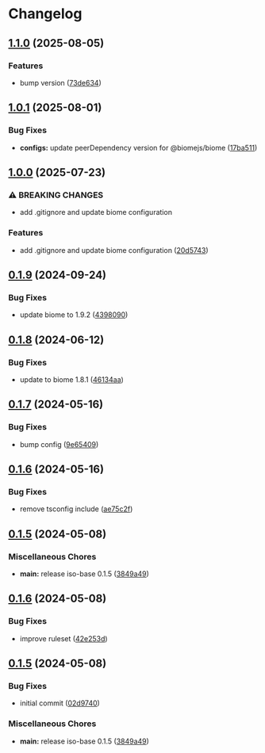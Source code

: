 # Changelog

## [1.1.0](https://github.com/hugomrdias/iso-repo/compare/configs-v1.0.1...configs-v1.1.0) (2025-08-05)


### Features

* bump version ([73de634](https://github.com/hugomrdias/iso-repo/commit/73de634160f6fc99089cca474479b78f45b84086))

## [1.0.1](https://github.com/hugomrdias/iso-repo/compare/configs-v1.0.0...configs-v1.0.1) (2025-08-01)


### Bug Fixes

* **configs:** update peerDependency version for @biomejs/biome ([17ba511](https://github.com/hugomrdias/iso-repo/commit/17ba511bfb2737e6993ddb4ac682ac1ff26635fb))

## [1.0.0](https://github.com/hugomrdias/iso-repo/compare/configs-v0.1.9...configs-v1.0.0) (2025-07-23)


### ⚠ BREAKING CHANGES

* add .gitignore and update biome configuration

### Features

* add .gitignore and update biome configuration ([20d5743](https://github.com/hugomrdias/iso-repo/commit/20d5743c466c80182f6823d5aa42d6b468679cb6))

## [0.1.9](https://github.com/hugomrdias/iso-repo/compare/configs-v0.1.8...configs-v0.1.9) (2024-09-24)


### Bug Fixes

* update biome to 1.9.2 ([4398090](https://github.com/hugomrdias/iso-repo/commit/43980901f67267abf6661c9257edc52c411d060b))

## [0.1.8](https://github.com/hugomrdias/iso-repo/compare/configs-v0.1.7...configs-v0.1.8) (2024-06-12)


### Bug Fixes

* update to biome 1.8.1 ([46134aa](https://github.com/hugomrdias/iso-repo/commit/46134aa4c3535f84b2c3c4f279ca34e6feea0462))

## [0.1.7](https://github.com/hugomrdias/iso-repo/compare/configs-v0.1.6...configs-v0.1.7) (2024-05-16)


### Bug Fixes

* bump config ([9e65409](https://github.com/hugomrdias/iso-repo/commit/9e65409f19d86d1eb7f058066ef46237aaf5253f))

## [0.1.6](https://github.com/hugomrdias/iso-repo/compare/configs-v0.1.5...configs-v0.1.6) (2024-05-16)


### Bug Fixes

* remove tsconfig include ([ae75c2f](https://github.com/hugomrdias/iso-repo/commit/ae75c2f5a9bb8afecb707f021ecc32a6ecca386b))

## [0.1.5](https://github.com/hugomrdias/iso-repo/compare/configs-v0.0.1...configs-v0.1.5) (2024-05-08)


### Miscellaneous Chores

* **main:** release iso-base 0.1.5 ([3849a49](https://github.com/hugomrdias/iso-repo/commit/3849a49eb867fbdaf3ed95173144b448d4a42f4c))

## [0.1.6](https://github.com/hugomrdias/iso-repo/compare/iso-config-v0.1.5...iso-config-v0.1.6) (2024-05-08)


### Bug Fixes

* improve ruleset ([42e253d](https://github.com/hugomrdias/iso-repo/commit/42e253d7b2cdcfbae901f1ecadda4b5576e48ff1))

## [0.1.5](https://github.com/hugomrdias/iso-repo/compare/iso-config-v0.0.1...iso-config-v0.1.5) (2024-05-08)


### Bug Fixes

* initial commit ([02d9740](https://github.com/hugomrdias/iso-repo/commit/02d97400a038d07e9b72790b9c1fd43ba7ad0113))


### Miscellaneous Chores

* **main:** release iso-base 0.1.5 ([3849a49](https://github.com/hugomrdias/iso-repo/commit/3849a49eb867fbdaf3ed95173144b448d4a42f4c))
